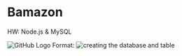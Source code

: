 # Bamazon
HW: Node.js &amp; MySQL

![GitHub Logo](/images/logo.png)
Format: ![creating the database and table](url)


